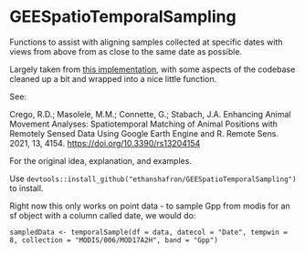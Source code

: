 # GEESpatioTemporalSampling
Functions to assist with aligning samples collected at specific dates with views from above from as close to the same date as possible.

Largely taken from [this implementation](https://smithsonian.github.io/SpatiotemporalMatchingOfAnimalPositionsWithRemotelySensedDataUsingGoogleEarthEngineAndR/), with some aspects of the codebase cleaned up a bit and wrapped into a nice little function.

See:

Crego, R.D.; Masolele, M.M.; Connette, G.; Stabach, J.A. Enhancing Animal Movement Analyses: Spatiotemporal Matching of Animal Positions with Remotely Sensed Data Using Google Earth Engine and R. Remote Sens. 2021, 13, 4154. https://doi.org/10.3390/rs13204154

For the original idea, explanation, and examples.

Use `devtools::install_github("ethanshafron/GEESpatioTemporalSampling")` to install.

Right now this only works on point data - to sample Gpp from modis for an sf object with a column called date, we would do:

`sampledData <- temporalSample(df = data, datecol = "Date", tempwin = 8, collection = "MODIS/006/MOD17A2H", band = "Gpp")`
